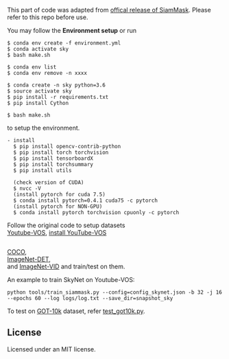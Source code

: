 This part of code was adapted from [offical release of SiamMask](https://github.com/foolwood/SiamMask). Please refer to this repo before use.

You may follow the **Environment setup** or run
```
$ conda env create -f environment.yml
$ conda activate sky
$ bash make.sh
```
```
$ conda env list
$ conda env remove -n xxxx

$ conda create -n sky python=3.6
$ source activate sky
$ pip install -r requirements.txt
$ pip install Cython

$ bash make.sh
```



to setup the environment.

```
- install
  $ pip install opencv-contrib-python
  $ pip install torch torchvision  
  $ pip install tensorboardX
  $ pip install torchsummary
  $ pip install utils

  (check version of CUDA)
  $ nvcc -V
  (install pytorch for cuda 7.5)
  $ conda install pytorch=0.4.1 cuda75 -c pytorch
  (install pytorch for NON-GPU)
  $ conda install pytorch torchvision cpuonly -c pytorch
```


Follow the original code to setup datasets  
[Youtube-VOS](https://youtube-vos.org/dataset/),
[install YouTube-VOS](https://github.com/maxpark/SkyNet/tree/master/Tracking/data/ytb_vos)

```

```

[COCO](http://cocodataset.org/#download),  
[ImageNet-DET](http://image-net.org/challenges/LSVRC/2015/),  
and [ImageNet-VID](http://image-net.org/challenges/LSVRC/2015/) and train/test on them.  

An example to train SkyNet on Youtube-VOS:
```
python tools/train_siammask.py --config=config_skynet.json -b 32 -j 16 --epochs 60 --log logs/log.txt --save_dir=snapshot_sky
```
To test on [GOT-10k](http://got-10k.aitestunion.com/) dataset, refer [test_got10k.py](./test_got10k.py).  


## License
Licensed under an MIT license.

